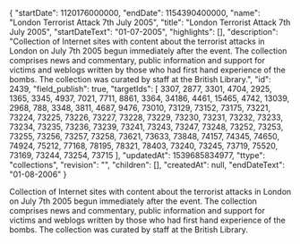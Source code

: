 {
  "startDate": 1120176000000, 
  "endDate": 1154390400000, 
  "name": "London Terrorist Attack 7th July 2005", 
  "title": "London Terrorist Attack 7th July 2005", 
  "startDateText": "01-07-2005", 
  "highlights": [], 
  "description": "Collection of Internet sites with content about the terrorist attacks in London on July 7th 2005 begun immediately after the event. The collection comprises news and commentary, public information and support for victims and weblogs written by those who had first hand experience of the bombs. The collection was curated by staff at the British Library.", 
  "id": 2439, 
  "field_publish": true, 
  "targetIds": [
    3307, 
    2877, 
    3301, 
    4704, 
    2925, 
    1365, 
    3345, 
    4937, 
    7021, 
    7711, 
    8861, 
    3364, 
    34186, 
    4461, 
    15465, 
    4742, 
    13039, 
    2968, 
    788, 
    3348, 
    3811, 
    4687, 
    9476, 
    73010, 
    73129, 
    73152, 
    73175, 
    73221, 
    73224, 
    73225, 
    73226, 
    73227, 
    73228, 
    73229, 
    73230, 
    73231, 
    73232, 
    73233, 
    73234, 
    73235, 
    73236, 
    73239, 
    73241, 
    73243, 
    73247, 
    73248, 
    73252, 
    73253, 
    73255, 
    73256, 
    73257, 
    73258, 
    73621, 
    73633, 
    73848, 
    74157, 
    74345, 
    74650, 
    74924, 
    75212, 
    77168, 
    78195, 
    78321, 
    78403, 
    73240, 
    73245, 
    73719, 
    75520, 
    73169, 
    73244, 
    73254, 
    73715
  ], 
  "updatedAt": 1539685834977, 
  "ttype": "collections", 
  "revision": "", 
  "children": [], 
  "createdAt": null, 
  "endDateText": "01-08-2006"
}

Collection of Internet sites with content about the terrorist attacks in London on July 7th 2005 begun immediately after the event. The collection comprises news and commentary, public information and support for victims and weblogs written by those who had first hand experience of the bombs. The collection was curated by staff at the British Library.